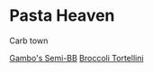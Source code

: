 # Pasta Heaven

Carb town

[Gambo's Semi-BB](./recipes/pasta/gambos-bb)
[Broccoli Tortellini](./recipes/pasta/broc-tort)
